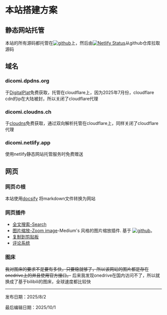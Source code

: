 # 本站搭建方案

## 静态网站托管  
本站的所有源码都托管在[![github](https://img.shields.io/badge/github-12100E.svg?&logo=github&logoColor=white)](https://github.com/dicomi2488/dicomi2488.github.io)上，然后由[![Netlify Status](https://api.netlify.com/api/v1/badges/7f67682a-e069-462e-8dcd-00016c1cd399/deploy-status)](https://app.netlify.com/projects/dicomi/deploys)从github仓库拉取源码

## 域名
### dicomi.dpdns.org
于[DigitalPlat](https://domain.digitalplat.org/)免费获取，托管在cloudflare上，因为2025年7月份，cloudflare cdn的ip在大陆被封，所以关闭了cloudflare代理
### dicomi.cloudns.ch
于[cloudns](https://www.cloudns.net)免费获取，通过双向解析托管在cloudflare上，同样关闭了cloudflare代理
### dicomi.netlify.app
使用netlify静态网站托管服务时免费赠送
## 网页  
### 网页の根  
本站使用[docsify](https://docsify.js.org)
将markdown文件转换为网站  
### 网页插件
- [全文搜索-Search](https://docsify.js.org/#/zh-cn/plugins?id=%e5%85%a8%e6%96%87%e6%90%9c%e7%b4%a2-search)  
- [图片缩放-Zoom image](https://docsify.js.org/#/zh-cn/plugins?id=%e5%9b%be%e7%89%87%e7%bc%a9%e6%94%be-zoom-image)-Medium's 风格的图片缩放插件. 基于 [![github](https://img.shields.io/badge/github-medium_zoom-green)](https://github.com/francoischalifour/medium-zoom)。  
- [复制到剪贴板](https://docsify.js.org/#/zh-cn/plugins?id=%e5%a4%8d%e5%88%b6%e5%88%b0%e5%89%aa%e8%b4%b4%e6%9d%bf)  
- [评论系统](https://github.com/docsify-note/docsify-giscus)

### 图床
~~我对图床的要求不是要有多快，只要稳就够了，所以该网站的图片都是存在onedrive上的并且使用官方接口。~~
后来我发现onedrive在国内访问不了，所以就换成了基于bilibili的图床，全球速度都比较快

------

发布日期：2025/8/2

最后编辑日期：2025/10/1
